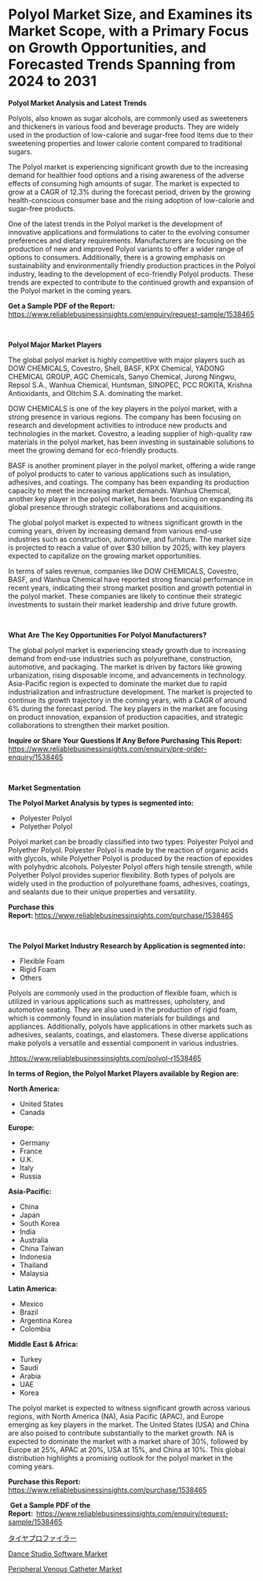 <p><h1>Polyol Market Size, and Examines its Market Scope, with a Primary Focus on Growth Opportunities, and Forecasted Trends Spanning from 2024 to 2031</h1></p><p><strong>Polyol Market Analysis and Latest Trends</strong></p>
<p><p>Polyols, also known as sugar alcohols, are commonly used as sweeteners and thickeners in various food and beverage products. They are widely used in the production of low-calorie and sugar-free food items due to their sweetening properties and lower calorie content compared to traditional sugars.</p><p>The Polyol market is experiencing significant growth due to the increasing demand for healthier food options and a rising awareness of the adverse effects of consuming high amounts of sugar. The market is expected to grow at a CAGR of 12.3% during the forecast period, driven by the growing health-conscious consumer base and the rising adoption of low-calorie and sugar-free products.</p><p>One of the latest trends in the Polyol market is the development of innovative applications and formulations to cater to the evolving consumer preferences and dietary requirements. Manufacturers are focusing on the production of new and improved Polyol variants to offer a wider range of options to consumers. Additionally, there is a growing emphasis on sustainability and environmentally friendly production practices in the Polyol industry, leading to the development of eco-friendly Polyol products. These trends are expected to contribute to the continued growth and expansion of the Polyol market in the coming years.</p></p>
<p><strong>Get a Sample PDF of the Report:&nbsp;</strong> <a href="https://www.reliablebusinessinsights.com/enquiry/request-sample/1538465">https://www.reliablebusinessinsights.com/enquiry/request-sample/1538465</a></p>
<p>&nbsp;</p>
<p><strong>Polyol Major Market Players</strong></p>
<p><p>The global polyol market is highly competitive with major players such as DOW CHEMICALS, Covestro, Shell, BASF, KPX Chemical, YADONG CHEMICAL GROUP, AGC Chemicals, Sanyo Chemical, Jurong Ningwu, Repsol S.A., Wanhua Chemical, Huntsman, SINOPEC, PCC ROKITA, Krishna Antioxidants, and Oltchim S.A. dominating the market.</p><p>DOW CHEMICALS is one of the key players in the polyol market, with a strong presence in various regions. The company has been focusing on research and development activities to introduce new products and technologies in the market. Covestro, a leading supplier of high-quality raw materials in the polyol market, has been investing in sustainable solutions to meet the growing demand for eco-friendly products.</p><p>BASF is another prominent player in the polyol market, offering a wide range of polyol products to cater to various applications such as insulation, adhesives, and coatings. The company has been expanding its production capacity to meet the increasing market demands. Wanhua Chemical, another key player in the polyol market, has been focusing on expanding its global presence through strategic collaborations and acquisitions.</p><p>The global polyol market is expected to witness significant growth in the coming years, driven by increasing demand from various end-use industries such as construction, automotive, and furniture. The market size is projected to reach a value of over $30 billion by 2025, with key players expected to capitalize on the growing market opportunities.</p><p>In terms of sales revenue, companies like DOW CHEMICALS, Covestro, BASF, and Wanhua Chemical have reported strong financial performance in recent years, indicating their strong market position and growth potential in the polyol market. These companies are likely to continue their strategic investments to sustain their market leadership and drive future growth.</p></p>
<p>&nbsp;</p>
<p><strong>What Are The Key Opportunities For Polyol Manufacturers?</strong></p>
<p><p>The global polyol market is experiencing steady growth due to increasing demand from end-use industries such as polyurethane, construction, automotive, and packaging. The market is driven by factors like growing urbanization, rising disposable income, and advancements in technology. Asia-Pacific region is expected to dominate the market due to rapid industrialization and infrastructure development. The market is projected to continue its growth trajectory in the coming years, with a CAGR of around 6% during the forecast period. The key players in the market are focusing on product innovation, expansion of production capacities, and strategic collaborations to strengthen their market position.</p></p>
<p><strong>Inquire or Share Your Questions If Any Before Purchasing This Report:</strong> <a href="https://www.reliablebusinessinsights.com/enquiry/pre-order-enquiry/1538465">https://www.reliablebusinessinsights.com/enquiry/pre-order-enquiry/1538465</a></p>
<p>&nbsp;</p>
<p><strong>Market Segmentation</strong></p>
<p><strong>The Polyol Market Analysis by types is segmented into:</strong></p>
<p><ul><li>Polyester Polyol</li><li>Polyether Polyol</li></ul></p>
<p><p>Polyol market can be broadly classified into two types: Polyester Polyol and Polyether Polyol. Polyester Polyol is made by the reaction of organic acids with glycols, while Polyether Polyol is produced by the reaction of epoxides with polyhydric alcohols. Polyester Polyol offers high tensile strength, while Polyether Polyol provides superior flexibility. Both types of polyols are widely used in the production of polyurethane foams, adhesives, coatings, and sealants due to their unique properties and versatility.</p></p>
<p><strong>Purchase this Report:&nbsp;</strong><a href="https://www.reliablebusinessinsights.com/purchase/1538465">https://www.reliablebusinessinsights.com/purchase/1538465</a></p>
<p>&nbsp;</p>
<p><strong>The Polyol Market Industry Research by Application is segmented into:</strong></p>
<p><ul><li>Flexible Foam</li><li>Rigid Foam</li><li>Others</li></ul></p>
<p><p>Polyols are commonly used in the production of flexible foam, which is utilized in various applications such as mattresses, upholstery, and automotive seating. They are also used in the production of rigid foam, which is commonly found in insulation materials for buildings and appliances. Additionally, polyols have applications in other markets such as adhesives, sealants, coatings, and elastomers. These diverse applications make polyols a versatile and essential component in various industries.</p></p>
<p><a href="https://www.reliablebusinessinsights.com/polyol-r1538465">&nbsp;https://www.reliablebusinessinsights.com/polyol-r1538465</a></p>
<p><strong>In terms of Region, the Polyol Market Players available by Region are:</strong></p>
<p>
    <p> <strong> North America: </strong>
        <ul>
            <li>United States</li>
            <li>Canada</li>
        </ul>
        </p> 
    <p> <strong> Europe: </strong>
        <ul>
            <li>Germany</li>
            <li>France</li>
            <li>U.K.</li>
            <li>Italy</li>
            <li>Russia</li>
        </ul>
        </p> 
    <p> <strong> Asia-Pacific: </strong>
        <ul>
            <li>China</li>
            <li>Japan</li>
            <li>South Korea</li>
            <li>India</li>
            <li>Australia</li>
            <li>China Taiwan</li>
            <li>Indonesia</li>
            <li>Thailand</li>
            <li>Malaysia</li>
        </ul>
        </p> 
    <p> <strong> Latin America: </strong>
        <ul>
            <li>Mexico</li>
            <li>Brazil</li>
            <li>Argentina Korea</li>
            <li>Colombia</li>
        </ul>
        </p> 
    <p> <strong> Middle East & Africa: </strong>
        <ul>
            <li>Turkey</li>
            <li>Saudi</li>
            <li>Arabia</li>
            <li>UAE</li>
            <li>Korea</li>
        </ul>
    </p>
    </p>
<p><p>The polyol market is expected to witness significant growth across various regions, with North America (NA), Asia Pacific (APAC), and Europe emerging as key players in the market. The United States (USA) and China are also poised to contribute substantially to the market growth. NA is expected to dominate the market with a market share of 30%, followed by Europe at 25%, APAC at 20%, USA at 15%, and China at 10%. This global distribution highlights a promising outlook for the polyol market in the coming years.</p></p>
<p><strong>Purchase this Report: </strong><a href="https://www.reliablebusinessinsights.com/purchase/1538465">https://www.reliablebusinessinsights.com/purchase/1538465</a></p>
<p>&nbsp;<strong>Get a Sample PDF of the Report:&nbsp;&nbsp;</strong><a href="https://www.reliablebusinessinsights.com/enquiry/request-sample/1538465">https://www.reliablebusinessinsights.com/enquiry/request-sample/1538465</a></p>
<p><strong></strong></p>
<p><p><a href="https://github.com/moulafa/Market-Research-Report-List-2/blob/main/912751096638.md">タイヤプロファイラー</a></p><p><a href="https://github.com/khlifeservices/Market-Research-Report-List-1/blob/main/dance-studio-software-market.md">Dance Studio Software Market</a></p><p><a href="https://view.publitas.com/reportprime-1/peripheral-venous-catheter-market-trends-a-detailed-study-of-its-market-segmentation-and-analyzing-the-importance-of-the-emerging-trends/">Peripheral Venous Catheter Market</a></p></p>